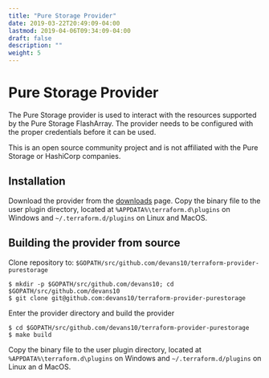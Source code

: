 ```yaml
---
title: "Pure Storage Provider"
date: 2019-03-22T20:49:09-04:00
lastmod: 2019-04-06T09:34:09-04:00
draft: false
description: ""
weight: 5
---
```


# Pure Storage Provider

The Pure Storage provider is used to interact with the resources supported by the Pure Storage FlashArray.  The provider needs to be configured with the proper credentials before it can be used.

This is an open source community project and is not affiliated with the Pure Storage or HashiCorp companies.

## Installation

Download the provider from the [downloads](/downloads) page.
Copy the binary file to the user plugin directory, located at `%APPDATA%\terraform.d\plugins` on Windows and `~/.terraform.d/plugins` on Linux and MacOS.


## Building the provider from source

Clone repository to: `$GOPATH/src/github.com/devans10/terraform-provider-purestorage`

```
$ mkdir -p $GOPATH/src/github.com/devans10; cd $GOPATH/src/github.com/devans10
$ git clone git@github.com:devans10/terraform-provider-purestorage
```

Enter the provider directory and build the provider

```
$ cd $GOPATH/src/github.com/devans10/terraform-provider-purestorage
$ make build
```
Copy the binary file to the user plugin directory, located at `%APPDATA%\terraform.d\plugins` on Windows and `~/.terraform.d/plugins` on Linux an
d MacOS.
